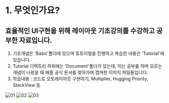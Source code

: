 
# 1. 무엇인가요?
## 효율적인 UI구현을 위해 레이아웃 기초강의를 수강하고 공부한 자료입니다.
1. 기초개념은 'Basic'폴더에 있으며 튜토리얼을 진행하고 복습한 내용은 'Tutorial'에 있습니다.
2. Tutorial 디렉토리 하위에는 'Document'폴더가 있는데, 이는 공부를 하며 모르는 개념이 나왔을 때 애플 공식 문서를 찾아가며 캡쳐한 이미지 파일들입니다.
3. 학습내용 : 코드로 오토레이아웃 구현하기, Multiplier, Hugging Priority, StackView 등



![01](https://user-images.githubusercontent.com/47823405/53137194-1fcf0080-35c5-11e9-988c-a1f3367adfb9.gif) ![02](https://user-images.githubusercontent.com/47823405/53137207-2eb5b300-35c5-11e9-9fc0-7708fc7ac8db.gif) ![03](https://user-images.githubusercontent.com/47823405/53137217-3b3a0b80-35c5-11e9-8b9f-29833de2ff04.gif)

	
